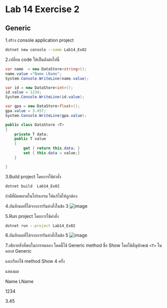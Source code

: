 # Lab 14 Exercise 2

## Generic

1.สร้าง console application project

```cmd
dotnet new console --name Lab14_Ex02
```

2.เปลี่ยน code ให้เป็นดังต่อไปนี้

```cs
var name  = new DataStore<string>();
name.value ="Name LName";
System.Console.WriteLine(name.value);

var id = new DataStore<int>();
id.value = 1234;
System.Console.WriteLine(id.value);

var gpa = new DataStore<float>();
gpa.value = 3.45f;
System.Console.WriteLine(gpa.value);  

public class DataStore <T>
{
    private T data;
    public T value
    {
        get { return this.data; }
        set { this.data = value;}
    }

}
```

3.Build project โดยการใช้คำสั่ง

```cmd
dotnet build  Lab14_Ex02
```

ถ้ามีที่ผิดพลาดในโปรแกรม ให้แก้ไขให้ถูกต้อง

4.บันทึกผลที่ได้จากการรันคำสั่งในข้อ 3
![image](https://github.com/ThanchiraCharakhon099/03376836-OOP-2566-Lab-14/assets/144195708/ff177c94-947b-4c3c-805c-7d46533f8a03)

5.Run project โดยการใช้คำสั่ง

```cmd
dotnet run --project Lab14_Ex02
```

6.บันทึกผลที่ได้จากการรันคำสั่งในข้อ 5
![image](https://github.com/ThanchiraCharakhon099/03376836-OOP-2566-Lab-14/assets/144195708/f4b822ae-8b20-425a-908d-e1dffc2e69a8)

7.อธิบายสิ่งที่พบในการทดลอง
โคดนี้ใช้ Generic method ชื่อ Show  โดยใช้สัญลักษณ์ `<T>` ในคลาส Generic

และเรียกใช้ method Show 4 ครั้ง

แสดงผล

Name LName

1234

3.45

